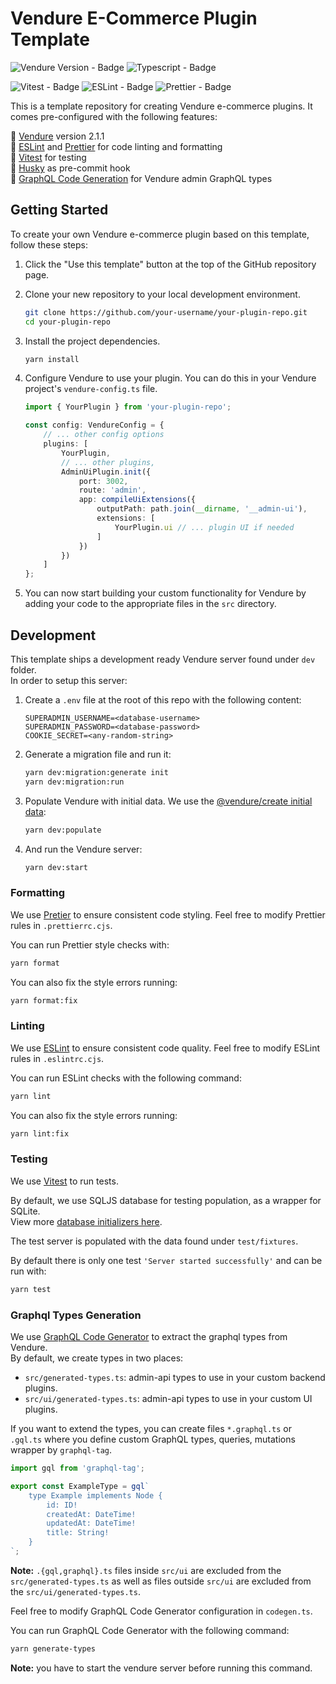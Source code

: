 # Vendure E-Commerce Plugin Template

![Vendure Version - Badge](https://img.shields.io/badge/Vendure-v2.1.1-17c1ff)
![Typescript - Badge](https://img.shields.io/badge/Typescript-v4.9.5-3178c6?logo=typescript)

![Vitest - Badge](https://img.shields.io/badge/Testing-Vitest-7ec242?logo=vitest)
![ESLint - Badge](https://img.shields.io/badge/Linter-ESLint-4b32c3?logo=eslint)
![Prettier - Badge](https://img.shields.io/badge/Formatter-Prettier-f8bc45?logo=prettier)

This is a template repository for creating Vendure e-commerce plugins. It comes pre-configured with the following features:

🛒 [Vendure](https://www.vendure.io/) version 2.1.1<br>
🧹 [ESLint](https://eslint.org/) and [Prettier](https://prettier.io/) for code linting and formatting<br>
🧪 [Vitest](https://vitest.dev/) for testing<br>
🐶 [Husky](https://typicode.github.io/husky/) as pre-commit hook<br>
🚀 [GraphQL Code Generation](https://the-guild.dev/graphql/codegen) for Vendure admin GraphQL types

## Getting Started

To create your own Vendure e-commerce plugin based on this template, follow these steps:

1. Click the "Use this template" button at the top of the GitHub repository page.
2. Clone your new repository to your local development environment.
    ```bash
    git clone https://github.com/your-username/your-plugin-repo.git
    cd your-plugin-repo
    ```
3. Install the project dependencies.
    ```bash
    yarn install
    ```
4. Configure Vendure to use your plugin. You can do this in your Vendure project's `vendure-config.ts` file.

    ```typescript
    import { YourPlugin } from 'your-plugin-repo';

    const config: VendureConfig = {
    	// ... other config options
    	plugins: [
    		YourPlugin,
    		// ... other plugins,
    		AdminUiPlugin.init({
    			port: 3002,
    			route: 'admin',
    			app: compileUiExtensions({
    				outputPath: path.join(__dirname, '__admin-ui'),
    				extensions: [
    					YourPlugin.ui // ... plugin UI if needed
    				]
    			})
    		})
    	]
    };
    ```

5. You can now start building your custom functionality for Vendure by adding your code to the appropriate files in the `src` directory.

## Development

This template ships a development ready Vendure server found under `dev` folder.<br>
In order to setup this server:

1. Create a `.env` file at the root of this repo with the following content:

    ```dotenv
    SUPERADMIN_USERNAME=<database-username>
    SUPERADMIN_PASSWORD=<database-password>
    COOKIE_SECRET=<any-random-string>
    ```

2. Generate a migration file and run it:

    ```bash
    yarn dev:migration:generate init
    yarn dev:migration:run
    ```

3. Populate Vendure with initial data. We use the [@vendure/create initial data](https://docs.vendure.io/guides/developer-guide/importing-data/#populating-test-data):

    ```bash
    yarn dev:populate
    ```

4. And run the Vendure server:

    ```bash
    yarn dev:start
    ```

### Formatting

We use [Pretier](https://prettier.io/) to ensure consistent code styling. Feel free to modify Prettier rules in `.prettierrc.cjs`.

You can run Prettier style checks with:

```bash
yarn format
```

You can also fix the style errors running:

```bash
yarn format:fix
```

### Linting

We use [ESLint](https://eslint.org/) to ensure consistent code quality. Feel free to modify ESLint rules in `.eslintrc.cjs`.

You can run ESLint checks with the following command:

```bash
yarn lint
```

You can also fix the style errors running:

```bash
yarn lint:fix
```

### Testing

We use [Vitest](https://vitest.dev/) to run tests.

By default, we use SQLJS database for testing population, as a wrapper for SQLite.<br>
View more [database initializers here](https://docs.vendure.io/guides/developer-guide/testing/#register-database-specific-initializers).

The test server is populated with the data found under `test/fixtures`.

By default there is only one test `'Server started successfully'` and can be run with:

```bash
yarn test
```

### Graphql Types Generation

We use [GraphQL Code Generator](https://the-guild.dev/graphql/codegen) to extract the graphql types from Vendure.<br>
By default, we create types in two places:

-   `src/generated-types.ts`: admin-api types to use in your custom backend plugins.
-   `src/ui/generated-types.ts`: admin-api types to use in your custom UI plugins.

If you want to extend the types, you can create files `*.graphql.ts` or `.gql.ts` where you define custom GraphQL types, queries, mutations wrapper by `graphql-tag`.

```typescript
import gql from 'graphql-tag';

export const ExampleType = gql`
	type Example implements Node {
		id: ID!
		createdAt: DateTime!
		updatedAt: DateTime!
		title: String!
	}
`;
```

**Note:** `.{gql,graphql}.ts` files inside `src/ui` are excluded from the `src/generated-types.ts` as well as files outside `src/ui` are excluded from the `src/ui/generated-types.ts`.

Feel free to modify GraphQL Code Generator configuration in `codegen.ts`.

You can run GraphQL Code Generator with the following command:

```bash
yarn generate-types
```

**Note:** you have to start the vendure server before running this command.
